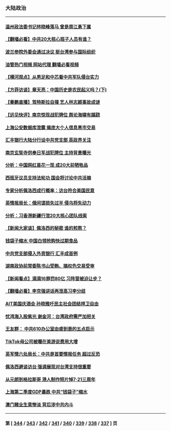 ### 大陆政治
---
#### [温州政法委书记林晓峰落马 曾是周江勇下属](../../pages/ncid277/n13787499.md?07231245) 
#### [【翻墙必看】中共20大核心班子人员有谁？](../../pages/ncid277/n13787466.md?07231245) 
#### [波兰参院外委会通过决议 挺台湾参与国际组织](../../pages/ncid277/n13787471.md?07231245) 
#### [油管热门视频 网站代理 翻墙必看视频](http://209.222.30.114:81/youtube.html?07231245)
#### [【横河观点】从男足和中芯看中共军队侵台实力](../../pages/ncid277/n13787463.md?07231245) 
#### [【方菲访谈】章天亮：中国历史是农民起义吗？(下)](../../pages/ncid277/n13787272.md?07231245) 
#### [【秦鹏直播】驾特斯拉自撞 艺人林志颖事故成谜](../../pages/ncid277/n13787399.md?07231245) 
#### [【远见快评】南京惊现战犯牌位 舆论海啸有蹊跷](../../pages/ncid277/n13787283.md?07231245) 
#### [上海公安数据库泄露 揭庞大个人信息黑市交易](../../pages/ncid277/n13787355.md?07231245) 
#### [汇丰银行大陆分行设中共党支部 英政界关注](../../pages/ncid277/n13787349.md?07231245) 
#### [南京玄奘寺供奉日军战犯牌位 主持背景曝光](../../pages/ncid277/n13787356.md?07231245) 
#### [分析：中国网红昙花一现 成20大前牺牲品](../../pages/ncid277/n13787318.md?07231245) 
#### [西班牙议员支持法轮功 国会将讨论中共活摘](../../pages/ncid277/n13787224.md?07231245) 
#### [专家分析佩洛西成行概率：访台符合美国民意](../../pages/ncid277/n13787023.md?07231245) 
#### [英情报局长：俄间谍损失过半 侵乌将失动力](../../pages/ncid277/n13787194.md?07231245) 
#### [分析：习香港新疆行泄20大核心团队线索](../../pages/ncid277/n13786518.md?07231245) 
#### [【新闻大家谈】佩洛西的秘密 谁的煎熬？](../../pages/ncid277/n13787167.md?07231245) 
#### [钱袋子缩水 中国白领抢购快过期食品](../../pages/ncid277/n13787025.md?07231245) 
#### [中共党支部侵入外资银行 汇丰成首例](../../pages/ncid277/n13787052.md?07231245) 
#### [湖南政协前常委陈书山受贿、搞权色交易受审](../../pages/ncid277/n13787032.md?07231245) 
#### [【新闻看点】滴滴16罪罚80亿 习阵营被迫让步？](../../pages/ncid277/n13786562.md?07231245) 
#### [【翻墙必看】李克强讲话再泄高习李分歧](../../pages/ncid277/n13786656.md?07231245) 
#### [AIT美国庆酒会 孙晓雅吁民主社会团结捍卫自由](../../pages/ncid277/n13786172.md?07231245) 
#### [忧鸿海入股紫光 谢金河：台湾政府需严加把关](../../pages/ncid277/n13786620.md?07231245) 
#### [王友群： 中共610办公室由盛到衰的五点启示](../../pages/ncid277/n13786393.md?07231245) 
#### [TikTok母公司被曝在美游说费用大增](../../pages/ncid277/n13786384.md?07231245) 
#### [英军情六处局长：中共是首要情报任务 超过反恐](../../pages/ncid277/n13786328.md?07231245) 
#### [佩洛西避谈访台 强调展现对台湾支持很重要](../../pages/ncid277/n13786329.md?07231245) 
#### [从元朗到格拉斯哥 港人制作短片悼7‧21三周年](../../pages/ncid277/n13786352.md?07231245) 
#### [上海第二季度GDP暴跌 中共“钱袋子”缩水](../../pages/ncid277/n13786332.md?07231245) 
#### [澳门赌业生意惨淡 背后涉中共内斗](../../pages/ncid277/n13786321.md?07231245) 

---
#### 第 [ [344](./344.md?07231245) / [343](./343.md?07231245) / [342](./342.md?07231245) / [341](./341.md?07231245) / [340](./340.md?07231245) / [339](./339.md?07231245) / [338](./338.md?07231245) / [337](./337.md?07231245) ] 页
